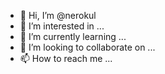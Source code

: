 - 👋 Hi, I’m @nerokul
- 👀 I’m interested in ...
- 🌱 I’m currently learning ...
- 💞️ I’m looking to collaborate on ...
- 📫 How to reach me ...

<!---
nerokul/nerokul is a ✨ special ✨ repository because its `README.md` (this file) appears on your GitHub profile.
You can click the Preview link to take a look at your changes.
--->
